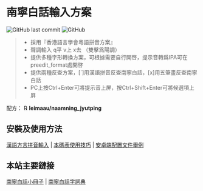# 南寧白話輸入方案

![GitHub last commit](https://img.shields.io/github/last-commit/leimaau/naamning_jyutping.svg) ![GitHub](https://img.shields.io/github/license/leimaau/naamning_jyutping.svg)

> * 採用『香港語言學會粵語拼音方案』
> * 聲調輸入 q平 v上 x去 （雙擊爲陽調）
> * 提供多種字形轉換方案，可根據需要自行開啓，提示音轉爲IPA可在preedit_format處開啓
> * 提供兩種反查方案，[`]用漢語拼音反查南寧白話，[x]用五筆畫反查南寧白話
> * PC上按Ctrl+Enter可將提示音上屏，按Ctrl+Shift+Enter可將候選項上屏

配方： ℞ **leimaau/naamning_jyutping**

## 安裝及使用方法

[漢語方言拼音輸入](https://laubonghaudoi.github.io/dialects/) | [本碼表使用技巧](https://leimaau.github.io/book/appendix1/appendix4.2.html) | [安卓端配置文件舉例](https://github.com/leimaau/leimaau_jyutping)

## 本站主要鏈接

[南寧白話小冊子](https://leimaau.github.io/book/) | [南寧白話字詞典](https://github.com/leimaau/NaamBaakDict)
